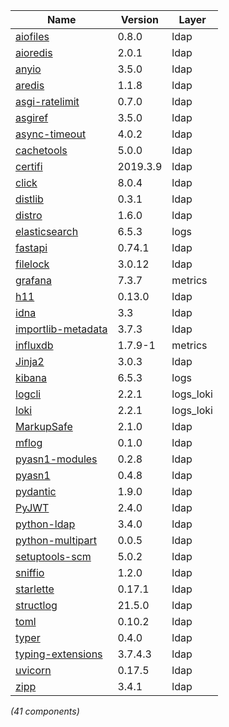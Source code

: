 | Name | Version | Layer |
| --- | --- | --- |
| [aiofiles](https://pypi.org/project/aiofiles) | 0.8.0 | ldap |
| [aioredis](https://github.com/aio-libs/aioredis-py) | 2.0.1 | ldap |
| [anyio](https://pypi.org/project/anyio) | 3.5.0 | ldap |
| [aredis](https://github.com/NoneGG/aredis) | 1.1.8 | ldap |
| [asgi-ratelimit](https://github.com/abersheeran/asgi-ratelimit) | 0.7.0 | ldap |
| [asgiref](https://github.com/django/asgiref/) | 3.5.0 | ldap |
| [async-timeout](https://github.com/aio-libs/async-timeout) | 4.0.2 | ldap |
| [cachetools](https://github.com/tkem/cachetools/) | 5.0.0 | ldap |
| [certifi](https://certifi.io/) | 2019.3.9 | ldap |
| [click](https://palletsprojects.com/p/click/) | 8.0.4 | ldap |
| [distlib](https://bitbucket.org/pypa/distlib) | 0.3.1 | ldap |
| [distro](https://github.com/python-distro/distro) | 1.6.0 | ldap |
| [elasticsearch](https://www.elastic.co/products/elasticsearch) | 6.5.3 | logs |
| [fastapi](https://github.com/tiangolo/fastapi) | 0.74.1 | ldap |
| [filelock](https://github.com/benediktschmitt/py-filelock) | 3.0.12 | ldap |
| [grafana](https://grafana.com) | 7.3.7 | metrics |
| [h11](https://github.com/python-hyper/h11) | 0.13.0 | ldap |
| [idna](https://github.com/kjd/idna) | 3.3 | ldap |
| [importlib-metadata](https://github.com/python/importlib_metadata) | 3.7.3 | ldap |
| [influxdb](https://www.influxdata.com) | 1.7.9-1 | metrics |
| [Jinja2](https://palletsprojects.com/p/jinja/) | 3.0.3 | ldap |
| [kibana](https://www.elastic.co/products/kibana) | 6.5.3 | logs |
| [logcli](https://grafana.com/oss/loki/) | 2.2.1 | logs_loki |
| [loki](https://grafana.com/oss/loki/) | 2.2.1 | logs_loki |
| [MarkupSafe](https://palletsprojects.com/p/markupsafe/) | 2.1.0 | ldap |
| [mflog](https://github.com/metwork-framework/mflog) | 0.1.0 | ldap |
| [pyasn1-modules](https://github.com/etingof/pyasn1-modules) | 0.2.8 | ldap |
| [pyasn1](https://github.com/etingof/pyasn1) | 0.4.8 | ldap |
| [pydantic](https://github.com/samuelcolvin/pydantic) | 1.9.0 | ldap |
| [PyJWT](https://github.com/jpadilla/pyjwt) | 2.4.0 | ldap |
| [python-ldap](https://www.python-ldap.org/) | 3.4.0 | ldap |
| [python-multipart](http://github.com/andrew-d/python-multipart) | 0.0.5 | ldap |
| [setuptools-scm](https://github.com/pypa/setuptools_scm/) | 5.0.2 | ldap |
| [sniffio](https://github.com/python-trio/sniffio) | 1.2.0 | ldap |
| [starlette](https://github.com/encode/starlette) | 0.17.1 | ldap |
| [structlog](https://pypi.org/project/structlog) | 21.5.0 | ldap |
| [toml](https://github.com/uiri/toml) | 0.10.2 | ldap |
| [typer](https://github.com/tiangolo/typer) | 0.4.0 | ldap |
| [typing-extensions](https://github.com/python/typing/blob/master/typing_extensions/README.rst) | 3.7.4.3 | ldap |
| [uvicorn](https://www.uvicorn.org/) | 0.17.5 | ldap |
| [zipp](https://github.com/jaraco/zipp) | 3.4.1 | ldap |

*(41 components)*
